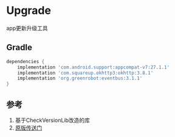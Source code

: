 # Upgrade
app更新升级工具

## Gradle
 ```groovy
 dependencies {
     implementation 'com.android.support:appcompat-v7:27.1.1'
     implementation 'com.squareup.okhttp3:okhttp:3.8.1'
     implementation 'org.greenrobot:eventbus:3.1.1'
 }
 ```

 ## 参考
 1. 基于CheckVersionLib改造的库
 2. [原版传送门](https://github.com/AlexLiuSheng/CheckVersionLib)